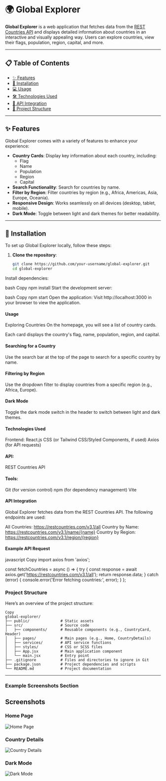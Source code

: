 # 🌍 Global Explorer

**Global Explorer** is a web application that fetches data from the [REST Countries API](https://restcountries.com/) and displays detailed information about countries in an interactive and visually appealing way. Users can explore countries, view their flags, population, region, capital, and more.

---

## 📋 Table of Contents

- [✨ Features](#features)
- [🚀 Installation](#installation)
- [💻 Usage](#usage)
- [🛠️ Technologies Used](#technologies-used)
- [🔗 API Integration](#api-integration)
- [📂 Project Structure](#project-structure)

---

## ✨ Features

Global Explorer comes with a variety of features to enhance your experience:

- **Country Cards**: Display key information about each country, including:
  - Flag
  - Name
  - Population
  - Region
  - Capital
- **Search Functionality**: Search for countries by name.
- **Filter by Region**: Filter countries by region (e.g., Africa, Americas, Asia, Europe, Oceania).
- **Responsive Design**: Works seamlessly on all devices (desktop, tablet, mobile).
- **Dark Mode**: Toggle between light and dark themes for better readability.

---

## 🚀 Installation

To set up Global Explorer locally, follow these steps:

1. **Clone the repository**:
   ```bash
   git clone https://github.com/your-username/global-explorer.git
   cd global-explorer
Install dependencies:

bash
Copy
npm install
Start the development server:

bash
Copy
npm start
Open the application:
Visit http://localhost:3000 in your browser to view the application.

#### Usage
Exploring Countries
On the homepage, you will see a list of country cards.

Each card displays the country's flag, name, population, region, and capital.

#### Searching for a Country
Use the search bar at the top of the page to search for a specific country by name.

#### Filtering by Region
Use the dropdown filter to display countries from a specific region (e.g., Africa, Europe).

#### Dark Mode
Toggle the dark mode switch in the header to switch between light and dark themes.

####  Technologies Used
Frontend:
React.js
CSS (or Tailwind CSS/Styled Components, if used)
Axios (for API requests)

#### API:
REST Countries API

#### Tools:
Git (for version control)
npm (for dependency management)
Vite 

#### API Integration
Global Explorer fetches data from the REST Countries API. The following endpoints are used:

All Countries: https://restcountries.com/v3.1/all
Country by Name: https://restcountries.com/v3.1/name/{name}
Country by Region: https://restcountries.com/v3.1/region/{region}

#### Example API Request
javascript
Copy
import axios from 'axios';

const fetchCountries = async () => {
  try {
    const response = await axios.get('https://restcountries.com/v3.1/all');
    return response.data;
  } catch (error) {
    console.error('Error fetching countries:', error);
  }
};

### Project Structure
Here’s an overview of the project structure:
```
Copy
global-explorer/
├── public/              # Static assets
├── src/                 # Source code
│   ├── components/      # Reusable components (e.g., CountryCard, Header)
│   ├── pages/           # Main pages (e.g., Home, CountryDetails)
│   ├── services/        # API service functions
│   ├── styles/          # CSS or SCSS files
│   ├── App.jsx          # Main application component
│   └── main.jsx         # Entry point
├── .gitignore           # Files and directories to ignore in Git
├── package.json         # Project dependencies and scripts
└── README.md            # Project documentation

```
---
### **Example Screenshots Section**

## Screenshots

### Home Page
![Home Page](![image](https://github.com/user-attachments/assets/5512578b-c52f-4973-8b79-f48f06c01ffb)
)

### Country Details
![Country Details](![image](https://github.com/user-attachments/assets/d99dcc4e-79ee-4740-86db-bca6d6f64b8e)
)

### Dark Mode
![Dark Mode](![image](https://github.com/user-attachments/assets/f8870fa9-f7f4-46ee-8ad6-d38df8a4ef9f)
)
